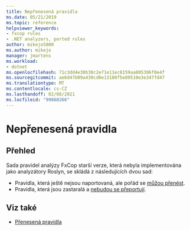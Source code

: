 ```yaml
---
title: Nepřenesená pravidla
ms.date: 05/21/2019
ms.topic: reference
helpviewer_keywords:
- fxcop rules
- .NET analyzers, ported rules
author: mikejo5000
ms.author: mikejo
manager: jmartens
ms.workload:
- dotnet
ms.openlocfilehash: 71c3dd4e30b30c2e71e11ec8159aa805306f0e4f
ms.sourcegitcommit: ae6d47b09a439cd0e13180f5e89510e3e347fd47
ms.translationtype: MT
ms.contentlocale: cs-CZ
ms.lasthandoff: 02/08/2021
ms.locfileid: "99860266"
---
```

# <a name="unported-rules"></a>Nepřenesená pravidla

## <a name="overview"></a>Přehled

Sada pravidel analýzy FxCop starší verze, která nebyla implementována jako analyzátory Roslyn, se skládá z následujících dvou sad:
- Pravidla, která ještě nejsou naportovaná, ale pořád se [můžou přenést](fxcop-unported-rules-may-get-ported.md).
- Pravidla, která jsou zastaralá a [nebudou se přeportují](fxcop-unported-deprecated-rules.md).

## <a name="see-also"></a>Viz také

- [Přenesená pravidla](fxcop-rule-port-status.md)
